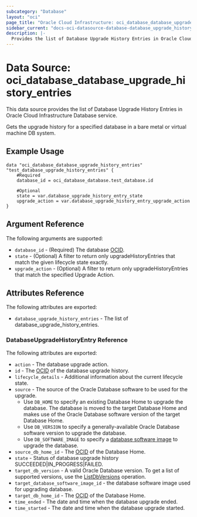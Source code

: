 ```yaml
---
subcategory: "Database"
layout: "oci"
page_title: "Oracle Cloud Infrastructure: oci_database_database_upgrade_history_entries"
sidebar_current: "docs-oci-datasource-database-database_upgrade_history_entries"
description: |-
  Provides the list of Database Upgrade History Entries in Oracle Cloud Infrastructure Database service
---
```


# Data Source: oci_database_database_upgrade_history_entries
This data source provides the list of Database Upgrade History Entries in Oracle Cloud Infrastructure Database service.

Gets the upgrade history for a specified database in a bare metal or virtual machine DB system.


## Example Usage

```hcl
data "oci_database_database_upgrade_history_entries" "test_database_upgrade_history_entries" {
	#Required
	database_id = oci_database_database.test_database.id

	#Optional
	state = var.database_upgrade_history_entry_state
	upgrade_action = var.database_upgrade_history_entry_upgrade_action
}
```

## Argument Reference

The following arguments are supported:

* `database_id` - (Required) The database [OCID](https://docs.cloud.oracle.com/iaas/Content/General/Concepts/identifiers.htm).
* `state` - (Optional) A filter to return only upgradeHistoryEntries that match the given lifecycle state exactly.
* `upgrade_action` - (Optional) A filter to return only upgradeHistoryEntries that match the specified Upgrade Action.


## Attributes Reference

The following attributes are exported:

* `database_upgrade_history_entries` - The list of database_upgrade_history_entries.

### DatabaseUpgradeHistoryEntry Reference

The following attributes are exported:

* `action` - The database upgrade action.
* `id` - The [OCID](https://docs.cloud.oracle.com/iaas/Content/General/Concepts/identifiers.htm) of the database upgrade history.
* `lifecycle_details` - Additional information about the current lifecycle state.
* `source` - The source of the Oracle Database software to be used for the upgrade.
	* Use `DB_HOME` to specify an existing Database Home to upgrade the database. The database is moved to the target Database Home and makes use of the Oracle Database software version of the target Database Home.
	* Use `DB_VERSION` to specify a generally-available Oracle Database software version to upgrade the database.
	* Use `DB_SOFTWARE_IMAGE` to specify a [database software image](https://docs.cloud.oracle.com/iaas/Content/Database/Concepts/databasesoftwareimage.htm) to upgrade the database. 
* `source_db_home_id` - The [OCID](https://docs.cloud.oracle.com/iaas/Content/General/Concepts/identifiers.htm) of the Database Home.
* `state` - Status of database upgrade history SUCCEEDED|IN_PROGRESS|FAILED.
* `target_db_version` - A valid Oracle Database version. To get a list of supported versions, use the [ListDbVersions](https://docs.cloud.oracle.com/iaas/api/#/en/database/latest/DbVersionSummary/ListDbVersions) operation.
* `target_database_software_image_id` - the database software image used for upgrading database.
* `target_db_home_id` - The [OCID](https://docs.cloud.oracle.com/iaas/Content/General/Concepts/identifiers.htm) of the Database Home.
* `time_ended` - The date and time when the database upgrade ended.
* `time_started` - The date and time when the database upgrade started.

